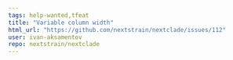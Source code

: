 ```yaml
---
tags: help-wanted,tfeat
title: "Variable column width"
html_url: "https://github.com/nextstrain/nextclade/issues/112"
user: ivan-aksamentov
repo: nextstrain/nextclade
---
```


